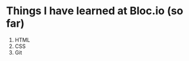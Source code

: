 <!DOCTYPE html>
<html>
<head>
	<title>Things I have learned at Bloc.io</title>
</head>
<body>
	<h1>Things I have learned at Bloc.io (so far)</h1>
	<ol>
		<li>HTML</li>
		<li>CSS</li>
		<li>Git</li>
	</ol>
</body>
</html>